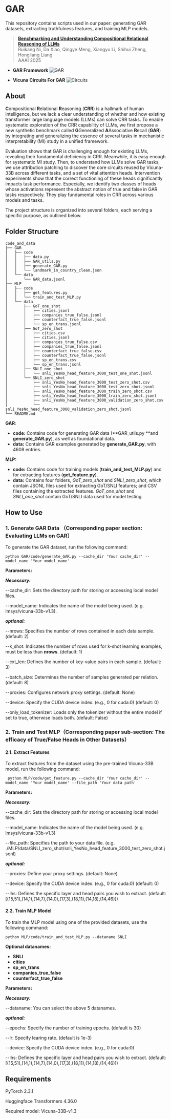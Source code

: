 # GAR 

This repository contains scripts used in our paper: generating GAR datasets, extracting truthfulness features, and training MLP models.

> [**Benchmarking and Understanding Compositional Relational Reasoning of LLMs**](https://arxiv.org/abs/2412.12841)\
> Ruikang Ni, Da Xiao, Qingye Meng, Xiangyu Li, Shihui Zheng, Hongliang Liang\
> AAAI 2025 

- **GAR Framework**
![GAR](assets/GAR_framework.jpg "GAR")

- **Vicuna Circuits For GAR**
![Circuits](assets/vicuna_circuits.jpg "Circuits")

## About

<strong>C</strong>ompositional <strong>R</strong>elational <strong>R</strong>easoning (<strong>CRR</strong>) is a hallmark of human intelligence, but we lack a clear understanding of whether and how existing transformer large language models (LLMs) can solve CRR tasks. To enable systematic exploration of the CRR capability of LLMs, we first propose a new synthetic benchmark called <strong>G</strong>Generalized <strong>A</strong>Associative <strong>R</strong>ecall (<strong>GAR</strong>) by integrating and generalizing the essence of several tasks in mechanistic interpretability (MI) study in a unified framework. 

Evaluation shows that GAR is challenging enough for existing LLMs, revealing their fundamental deficiency in CRR. Meanwhile, it is easy enough for systematic MI study. Then, to understand how LLMs solve GAR tasks, we use attribution patching to discover the core circuits reused by Vicuna-33B across different tasks, and a set of vital attention heads. Intervention experiments show that the correct functioning of these heads significantly impacts task performance. Especially, we identify two classes of heads whose activations represent the abstract notion of true and false in GAR tasks respectively. They play fundamental roles in CRR across various models and tasks.

The project structure is organized into several folders, each serving a specific purpose, as outlined below.

## Folder Structure

```
code_and_data
├── GAR
│   ├── code
│   │   ├── data.py
│   │   ├── GAR_utils.py
│   │   ├── generate_GAR.py
│   │   └── landmark_in_country_clean.json
│   └── data
│       └── GAR_data.jsonl
├── MLP
│   ├── code
│   │   ├── get_features.py
│   │   └── train_and_test_MLP.py
│   └── data
│       ├── GoT_one_shot
│       │   ├── cities.jsonl
│       │   ├── companies_true_false.jsonl
│       │   ├── counterfact_true_false.jsonl
│       │   └── sp_en_trans.jsonl
│       ├── GoT_zero_shot
│       │   ├── cities.csv
│       │   ├── cities.jsonl
│       │   ├── companies_true_false.csv
│       │   ├── companies_true_false.jsonl
│       │   ├── counterfact_true_false.csv
│       │   ├── counterfact_true_false.jsonl
│       │   ├── sp_en_trans.csv
│       │   └── sp_en_trans.jsonl
│       ├── SNLI_one_shot
│       │   └── snli_YesNo_head_feature_3000_test_one_shot.jsonl
│       └── SNLI_zero_shot
│           ├── snli_YesNo_head_feature_3000_test_zero_shot.csv
│           ├── snli_YesNo_head_feature_3000_test_zero_shot.jsonl
│           ├── snli_YesNo_head_feature_3000_train_zero_shot.csv
│           ├── snli_YesNo_head_feature_3000_train_zero_shot.jsonl
│           ├── snli_YesNo_head_feature_3000_validation_zero_shot.csv
│           └── snli_YesNo_head_feature_3000_validation_zero_shot.jsonl
└── README.md
```

**GAR**: 

- **code:**  Contains code for generating GAR data (**GAR_utils.py **and **generate_GAR.py**),  as well as foundational data.
- **data:**  Contains GAR examples generated by **generate_GAR.py**,  with 4608 entries.

**MLP:**

- **code:**  Contains code for training models (**train_and_test_MLP.py**) and for extracting features (**get_feature.py**).
- **data:**  Contains four folders,  *GoT_zero_shot* and *SNLI_zero_shot*, which contain JSONL files used for extracting GoT/SNLI features; and CSV files containing the extracted features. *GoT_one_shot* and *SNLI_one_shot* contain GoT/SNLI data used for model testing.

## How to Use

### 1. Generate GAR Data （Corresponding paper section: Evaluating LLMs on GAR）

To generate the GAR dataset, run the following command:

```
python GAR/code/generate_GAR.py --cache_dir 'Your cache_dir' --model_name 'Your model_name'
```

**Parameters:**

***Necessary:***

--cache_dir:  Sets the directory path for storing or accessing local model files.

--model_name:  Indicates the name of the model being used.  (e.g.  lmsys/vicuna-33b-v1.3).

***optional:***

--nrows:  Specifies the number of rows contained in each data sample.  (default: 2)

--k_shot:  Indicates the number of rows used for k-shot learning examples, must be less than **nrows**.   (default: 1)

--cxt_len:  Defines the number of key-value pairs in each sample.  (default: 3)

--batch_size:  Determines the number of samples generated per relation.  (default: 8)

--proxies:  Configures network proxy settings. (default: None)

--device:  Specify the CUDA device index. (e.g., 0 for cuda:0) (default: 0)

--only_load_tokenizer:  Loads only the tokenizer without the entire model if set to true, otherwise loads both.   (default: False)

### 2. Train and Test MLP（Corresponding paper sub-section: The efficacy of True/False Heads in Other Datasets）

#### 2.1. Extract Features

To extract features from the dataset using the pre-trained Vicuna-33B model, run the following command:

```
 python MLP/code/get_feature.py --cache_dir 'Your cache_dir' --model_name 'Your model_name' --file_path 'Your data path'
```

**Parameters:**

***Necessary:***

--cache_dir:  Sets the directory path for storing or accessing local model files. 

--model_name:  Indicates the name of the model being used. (e.g. lmsys/vicuna-33b-v1.3) 

--file_path:  Specifies the path to your data file. (e.g.    ./MLP/data/SNLI_zero_shot/snli_YesNo_head_feature_3000_test_zero_shot.jsonl)

***optional:***

--proxies:  Define your proxy settings.  (default: None)

--device:  Specify the CUDA device index. (e.g., 0 for cuda:0)  (default: 0)

--lhs:  Defines the specific layer and head pairs you wish to extract. (default: [(15,51),(14,1),(14,7),(14,0),(17,3),(18,11),(14,18),(14,46)])

#### 2.2. Train MLP Model

To train the MLP model using one of the provided datasets, use the following command:

```
python MLP/code/train_and_test_MLP.py --dataname SNLI
```

**Optional datanames:**

- **SNLI**
- **cities**
- **sp_en_trans**
- **companies_true_false**
- **counterfact_true_false**

**Parameters:**

***Necessary:***

--dataname:  You can select the above 5 datanames.

***optional:***

--epochs:  Specify the number of training epochs. (default is 30)

--lr:  Specify  learing rate. (default is 1e-3)

--device:  Specify the CUDA device index. (e.g., 0 for cuda:0)

--lhs:  Defines the specific layer and head pairs you wish to extract. (default: [(15,51),(14,1),(14,7),(14,0),(17,3),(18,11),(14,18),(14,46)])



## Requirements

PyTorch 2.3.1

Huggingface Transformers 4.36.0

Required model: Vicuna-33B-v1.3

